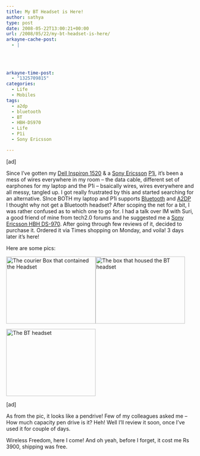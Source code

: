 ```yaml
---
title: My BT Headset is Here!
author: sathya
type: post
date: 2008-05-22T13:00:21+00:00
url: /2008/05/22/my-bt-headset-is-here/
arkayne-cache-post:
  - |
    
    
    
    
arkayne-time-post:
  - "1325709815"
categories:
  - Life
  - Mobiles
tags:
  - a2dp
  - bluetooth
  - BT
  - HBH-DS970
  - Life
  - P1i
  - Sony Ericsson

---
```

[ad]

Since I&#8217;ve gotten my <a href="http://sathyasays.com/2007/12/02/dell-inspiron-1520-review/" target="_blank">Dell Inspiron 1520</a> & a <a href="http://sathyabh.at/2008/03/02/my-new-baby/" target="_blank">Sony Ericsson</a> <a href="http://sathyabh.at/2008/03/30/sony-ericsson-p1i-review/" target="_blank">P1i</a>, it&#8217;s been a mess of wires everywhere in my room &#8211; the data cable, different set of earphones for my laptop and the P1i &#8211; bsaically wires, wires everywhere and all messy, tangled up. I got really frustrated by this and started searching for an alternative. SInce BOTH my laptop and P1i supports <a href="http://en.wikipedia.org/wiki/Bluetooth" target="_blank">Bluetooth</a> and [A2DP][1] I thought why not get a Bluetooth headset? After scoping the net for a bit, I was rather confused as to which one to go for. I had a talk over IM with Suri, a good friend of mine from tech2.0 forums and he suggested me a [Sony Ericsson HBH DS-970][2]. After going through few reviews of it, decided to purchase it. Ordered it via Times shopping on Monday, and voila! 3 days later it&#8217;s here!

Here are some pics:

<img src="http://farm3.static.flickr.com/2148/2513764858_bf6202127d_m.jpg" alt="The courier Box that contained the Headset" width="240" height="180" /><img src="http://farm3.static.flickr.com/2211/2513805038_e1b0154b54_m.jpg" alt="The box that housed the BT headset" width="240" height="180" /> 

<img src="http://farm4.static.flickr.com/3241/2513765512_1241f360a1_m.jpg" alt="The BT headset" width="240" height="180" /> 

[ad]

As from the pic, it looks like a pendrive! Few of my colleagues asked me &#8211; How much capacity pen drive is it? Heh! Well I&#8217;ll review it soon, once I&#8217;ve used it for couple of days.

Wireless Freedom, here I come! And oh yeah, before I forget, it cost me Rs 3900, shipping was free.

 [1]: http://en.wikipedia.org/wiki/A2DP
 [2]: http://lin.cr/uo
